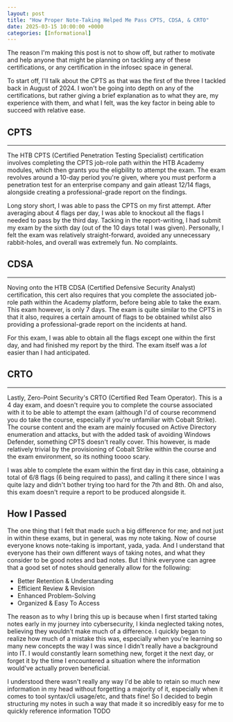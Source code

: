 ```yaml
---
layout: post
title: "How Proper Note-Taking Helped Me Pass CPTS, CDSA, & CRTO"
date: 2025-03-15 10:00:00 +0000
categories: [Informational]
---
```


The reason I'm making this post is not to show off, but rather to motivate and help anyone that might be planning on tackling any of these certifications, or any certification in the infosec space in general.

To start off, I'll talk about the CPTS as that was the first of the three I tackled back in August of 2024. I won't be going into depth on any of the certifications, but rather giving a brief explanation as to what they are, my experience with them, and what I felt, was the key factor in being able to succeed with relative ease.

## CPTS
---

The HTB CPTS (Certified Penetration Testing Specialist) certification involves completing the CPTS job-role path within the HTB Academy modules, which then grants you the eligbility to attempt the exam. The exam revolves around a 10-day period you're given, where you must perform a penetration test for an enterprise company and gain atleast 12/14 flags, alongside creating a professional-grade report on the findings.

Long story short, I was able to pass the CPTS on my first attempt. After averaging about 4 flags per day, I was able to knockout all the flags I needed to pass by the third day. Tacking in the report-writing, I had submit my exam by the sixth day (out of the 10 days total I was given). Personally, I felt the exam was relatively straight-forward, avoided any unnecessary rabbit-holes, and overall was extremely fun. No complaints.

## CDSA
---

Noving onto the HTB CDSA (Certified Defensive Security Analyst) certification, this cert also requires that you complete the associated job-role path within the Academy platform, before being able to take the exam. This exam however, is only 7 days. The exam is quite similar to the CPTS in that it also, requires a certain amount of flags to be obtained whilst also providing a professional-grade report on the incidents at hand. 

For this exam, I was able to obtain all the flags except one within the first day, and had finished my report by the third. The exam itself was a _lot_ easier than I had anticipated.

## CRTO
---

Lastly, Zero-Point Security's CRTO (Certified Red Team Operator). This is a 4 day exam, and doesn't require you to complete the course associated with it to be able to attempt the exam (although I'd of course recommend you do take the course, especially if you're unfamiliar with Cobalt Strike). The course content and the exam are mainly focused on Active Directory enumeration and attacks, but with the added task of avoiding Windows Defender, something CPTS doesn't really cover. This however, is made relatively trivial by the provisioning of Cobalt Strike within the course and the exam environment, so its nothing toooo scary. 

I was able to complete the exam within the first day in this case, obtaining a total of 6/8 flags (6 being required to pass), and calling it there since I was quite lazy and didn't bother trying too hard for the 7th and 8th. Oh and also, this exam doesn't require a report to be produced alongside it.

## How I Passed

The one thing that I felt that made such a big difference for me; and not just in within these exams, but in general, was my note taking. Now of course everyone knows note-taking is important, yada, yada. And I understand that everyone has their own different ways of taking notes, and what they consider to be good notes and bad notes. But I think everyone can agree that a good set of notes should generally allow for the following:
- Better Retention & Understanding
- Efficient Review & Revision
- Enhanced Problem-Solving
- Organized & Easy To Access

The reason as to why I bring this up is because when I first started taking notes early in my journey into cybersecurity, I kinda neglected taking notes, believing they wouldn’t make much of a difference. I quickly began to realize how much of a mistake this was, especially when you're learning so many new concepts the way I was since I didn't really have a background into IT. I would constantly learn something new, forget it the next day, or forget it by the time I encountered a situation where the information would've actually proven beneficial. 

I understood there wasn't really any way I'd be able to retain so much new information in my head without forgetting a majority of it, especially when it comes to tool syntax/cli usage/etc, and thats fine! So I decided to begin structuring my notes in such a way that made it so incredibly easy for me to quickly reference information TODO


